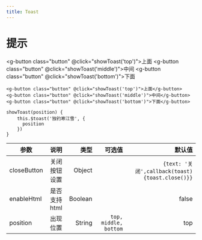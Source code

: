 ```yaml
---
title: Toast
---
```

# 提示

<g-button class="button" @click="showToast('top')">上面</g-button>
<g-button class="button" @click="showToast('middle')">中间</g-button>
<g-button class="button" @click="showToast('bottom')">下面</g-button>
```
<g-button class="button" @click="showToast('top')">上面</g-button>
<g-button class="button" @click="showToast('middle')">中间</g-button>
<g-button class="button" @click="showToast('bottom')">下面</g-button>

showToast(position) {
    this.$toast('独钓寒江雪', {
      position
    })
}
```

<script>
export default {
  methods: {
      showToast(position) {
          this.$toast('独钓寒江雪', {
            position
          })
      }
  }
}
</script>
| 参数        | 说明           | 类型  |  可选值  | 默认值 |
| ------------- |:-------------:| -----:|-----:|-----:|
| closeButton      | 关闭按钮设置 | Object |   | `{text: '关闭',callback(toast) {toast.close()}}`|
| enableHtml      | 是否支持html      |   Boolean |   |  false |
| position | 出现位置      |    String |  `top, middle, bottom` | top |

